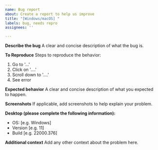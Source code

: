```yaml
---
name: Bug report
about: Create a report to help us improve
title: "[Windows/macOS] "
labels: bug, needs repro
assignees: ''

---
```


**Describe the bug**
A clear and concise description of what the bug is.

**To Reproduce**
Steps to reproduce the behavior:
1. Go to '...'
2. Click on '....'
3. Scroll down to '....'
4. See error

**Expected behavior**
A clear and concise description of what you expected to happen.

**Screenshots**
If applicable, add screenshots to help explain your problem.

**Desktop (please complete the following information):**
 - OS: [e.g. Windows]
 - Version [e.g. 11]
 - Build [e.g. 22000.376]

**Additional context**
Add any other context about the problem here.

